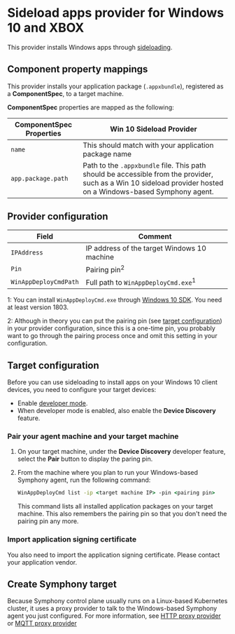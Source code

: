# Sideload apps provider for Windows 10 and XBOX

This provider installs Windows apps through [sideloading](https://learn.microsoft.com/windows/application-management/sideload-apps-in-windows-10).

## Component property mappings

This provider installs your application package (`.appxbundle`), registered as a **ComponentSpec**, to a target machine.

**ComponentSpec** properties are mapped as the following:

| ComponentSpec Properties | Win 10 Sideload Provider |
|--------|--------|
| `name`| This should match with your application package name|
| `app.package.path`| Path to the `.appxbundle` file. This path should be accessible from the provider, such as a Win 10 sideload provider hosted on a Windows-based Symphony agent.|

## Provider configuration

| Field | Comment |
|--------|--------|
| `IPAddress` | IP address of the target Windows 10 machine |
| `Pin` | Pairing pin<sup>2</sup>|
| `WinAppDeployCmdPath` | Full path to `WinAppDeployCmd.exe`<sup>1</sup>|

1: You can install `WinAppDeployCmd.exe` through [Windows 10 SDK](https://developer.microsoft.com/windows/downloads/windows-sdk/). You need at least version 1803.

2: Although in theory you can put the pairing pin (see [target configuration](#target-configuration)) in your provider configuration, since this is a one-time pin, you probably want to go through the pairing process once and omit this setting in your configuration.

## Target configuration

Before you can use sideloading to install apps on your Windows 10 client devices, you need to configure your target devices:

* Enable [developer mode](https://learn.microsoft.com/windows/apps/get-started/enable-your-device-for-development).
* When developer mode is enabled, also enable the **Device Discovery** feature.

### Pair your agent machine and your target machine

1. On your target machine, under the **Device Discovery** developer feature, select the **Pair** button to display the paring pin.
2. From the machine where you plan to run your Windows-based Symphony agent, run the following command:

   ```cmd
   WinAppDeployCmd list -ip <target machine IP> -pin <pairing pin>
   ```

   This command lists all installed application packages on your target machine. This also remembers the pairing pin so that you don't need the pairing pin any more.

<!--
### Configure the Windows-based Symphony agent

Follow instructions here to configure your agent: [Windows-based Symphony agent](../build_deployment/windows_agent.md). 
-->

### Import application signing certificate

You also need to import the application signing certificate. Please contact your application vendor.

## Create Symphony target

Because Symphony control plane usually runs on a Linux-based Kubernetes cluster, it uses a proxy provider to talk to the Windows-based Symphony agent you just configured. For more information, see [HTTP proxy provider](../http_proxy_provider.md) or [MQTT proxy provider](../mqtt_proxy_provider.md)
